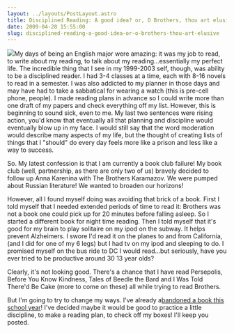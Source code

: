 ```yaml
---
layout: ../layouts/PostLayout.astro
title: Disciplined Reading: A good idea? or, O Brothers, thou art elusive.
date: 2009-04-28 15:55:00
slug: disciplined-reading-a-good-idea-or-o-brothers-thou-art-elusive
---
```


[![](http://images.barnesandnoble.com/images/13740000/13745213.JPG)](http://images.barnesandnoble.com/images/13740000/13745213.JPG)My days of being an English major were amazing: it was my job to read, to write about my reading, to talk about my reading...essentially my perfect life. The incredible thing that I see in my 1999-2003 self, though, was ability to be a disciplined reader. I had 3-4 classes at a time, each with 8-16 novels to read in a semester. I was also addicted to my planner in those days and may have had to take a sabbatical for wearing a watch (this is pre-cell phone, people). I made reading plans in advance so I could write more than one draft of my papers and check everything off my list. However, this is beginning to sound sick, even to me. My last two sentences were rising action, you'd know that eventually all that planning and discipline would eventually blow up in my face. I would still say that the word moderation would describe many aspects of my life, but the thought of creating lists of things that I "should" do every day feels more like a prison and less like a way to success.  
  
So. My latest confession is that I am currently a book club failure! My book club (well, partnership, as there are only two of us) bravely decided to follow up Anna Karenina with The Brothers Karamazov. We were pumped about Russian literature! We wanted to broaden our horizons!  
  
However, all I found myself doing was avoiding that brick of a book. First I told myself that I needed extended periods of time to read it: Brothers was not a book one could pick up for 20 minutes before falling asleep. So I started a different book for night time reading. Then I told myself that it's good for my brain to play solitaire on my ipod on the subway. It helps prevent Alzheimers. I swore I'd read it on the planes to and from California, (and I did for one of my 6 legs) but I had tv on my ipod and sleeping to do. I promised myself on the bus ride to DC I would read...but seriously, have you ever tried to be productive around 30 13 year olds?  
  
Clearly, it's not looking good. There's a chance that I have read Persepolis, Before You Know Kindness, Tales of Beedle the Bard and I Was Told There'd Be Cake (more to come on these) all while trying to read Brothers.  
  
But I'm going to try to change my ways. I've already a[bandoned a book this school year](http://akindoflibrary.blogspot.com/2008/10/humbling-myself-as-reader.html)! I've decided maybe it would be good to practice a little discipline, to make a reading plan, to check off my boxes! I'll keep you posted.